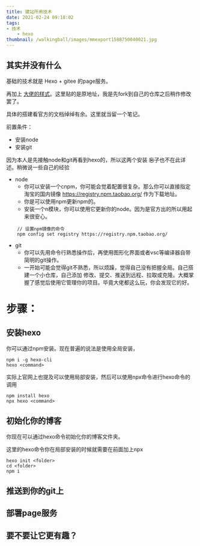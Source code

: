 ```yaml
---
title: 建站所用技术
date: 2021-02-24 09:18:02
tags: 
- 技术
    - hexo
thumbnail: /walkingball/images/mmexport1588750040021.jpg
---
```

## 其实并没有什么

基础的技术就是 Hexo + gitee 的page服务。

再加上 [大佬的样式](https://github.com/miccall/hexo-theme-Mic_Theme)。这里贴的是原地址，我是先fork到自己的仓库之后稍作修改罢了。

具体的搭建看官方的文档绰绰有余。这里就当留一个笔记。

前置条件：
- 安装node
- 安装git

因为本人是先接触node和git再看到hexo的，所以这两个安装 <del>忘了</del>也不在此详述。稍微说一些自己的经验
- node
    + 你可以安装一个cnpm，你可能会觉着配置很复杂。那么你可以直接指定淘宝的国内镜像 https://registry.npm.taobao.org/ 作为下载地址。
    + 你是可以使用npm更新npm的。
    + 安装一个n模块，你可以使用它更新你的node。因为是官方出的所以用起来很安心。

```
    // 设置npm镜像的命令
    npm config set registry https://registry.npm.taobao.org/
```

- git
    + 你可以先用命令行熟悉操作后，再使用图形化界面或者vsc等编译器自带简明的git操作。
    + 一开始可能会觉得git不熟悉，所以烦躁，觉得自己没有把握全局。自己搭建一个小仓库，自己添加
    修改、提交、推送到远程、拉取或克隆。大概掌握了感觉后使用它管理你的项目。毕竟大佬都这么玩，你会发现它的好。

# 步骤：
## 安装hexo
你可以通过npm安装。现在普遍的说法是使用全局安装，

    npm i -g hexo-cli
    hexo <command>

实际上官网上也提及可以使用局部安装，然后可以使用npx命令进行hexo命令的调用

    npm install hexo
    npx hexo <command>

## 初始化你的博客
你现在可以通过hexo命令初始化你的博客文件夹。

这里的hexo命令你在局部安装的时候就需要在前面加上npx

    hexo init <folder>
    cd <folder>
    npm i

## 推送到你的git上

## 部署page服务

## 要不要让它更有趣？